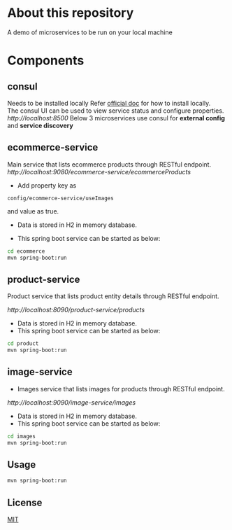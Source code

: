 # About this repository

A demo of microservices to be run on your local machine

# Components
## consul
Needs to be installed locally
Refer [official doc](https://www.consul.io/docs/install/index.html#precompiled-binaries) for how to install locally.\
The consul UI can be used to view service status and configure properties.
*http://localhost:8500*
Below 3 microservices use consul for **external config** and **service discovery**
## ecommerce-service 
Main service that lists ecommerce products through RESTful endpoint.
*http://localhost:9080/ecommerce-service/ecommerceProducts*

* Add property key as 
```
config/ecommerce-service/useImages
```
and value as true.
* Data is stored in H2 in memory database.

* This spring boot service can be started as below:

```bash
cd ecommerce
mvn spring-boot:run
```

## product-service 
Product service that lists product entity details through RESTful endpoint.

*http://localhost:8090/product-service/products* 

* Data is stored in H2 in memory database.
* This spring boot service can be started as below:

```bash
cd product
mvn spring-boot:run
```

## image-service 
* Images service that lists images for products through RESTful endpoint.

*http://localhost:9090/image-service/images* 

* Data is stored in H2 in memory database.
* This spring boot service can be started as below:

```bash
cd images
mvn spring-boot:run
```

## Usage

```bash
mvn spring-boot:run
```


## License
[MIT](https://choosealicense.com/licenses/mit/)